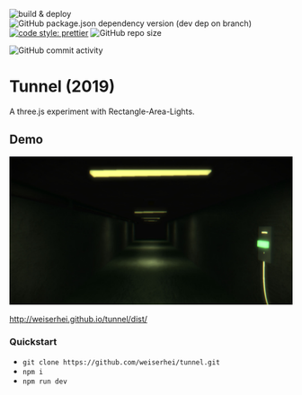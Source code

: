 ![build & deploy](https://github.com/weiserhei/tunnel/workflows/build%20&%20deploy/badge.svg)
![GitHub package.json dependency version (dev dep on branch)](https://img.shields.io/github/package-json/dependency-version/weiserhei/tunnel/dev/three?style=flat-square)
[![code style: prettier](https://img.shields.io/badge/code_style-prettier-ff69b4.svg?style=flat-square)](https://github.com/prettier/prettier)
![GitHub repo size](https://img.shields.io/github/repo-size/weiserhei/tunnel?style=social)

![GitHub commit activity](https://img.shields.io/github/commit-activity/m/weiserhei/tunnel?style=flat-square)

# Tunnel (2019)
A three.js experiment with Rectangle-Area-Lights.

## Demo
[![demo](/ogimage.jpg)](http://weiserhei.github.io/tunnel/dist/)

http://weiserhei.github.io/tunnel/dist/

### Quickstart

- `git clone https://github.com/weiserhei/tunnel.git`
- `npm i`
- `npm run dev`
